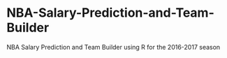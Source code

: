 # NBA-Salary-Prediction-and-Team-Builder
NBA Salary Prediction and Team Builder using R for the 2016-2017 season

